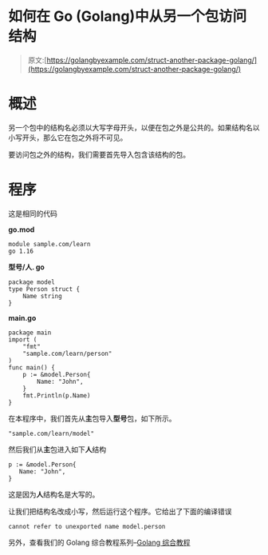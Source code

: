 # 如何在 Go (Golang)中从另一个包访问结构

> 原文:[https://golangbyexample.com/struct-another-package-golang/](https://golangbyexample.com/struct-another-package-golang/)

# **概述**

另一个包中的结构名必须以大写字母开头，以便在包之外是公共的。如果结构名以小写开头，那么它在包之外将不可见。

要访问包之外的结构，我们需要首先导入包含该结构的包。

# **程序**

这是相同的代码

**go.mod**

```
module sample.com/learn
go 1.16
```

**型号/人. go**

```
package model
type Person struct {
    Name string
}
```

**main.go**

```
package main
import (
    "fmt"
    "sample.com/learn/person"
)
func main() {
    p := &model.Person{
        Name: "John",
    }
    fmt.Println(p.Name)
}
```

在本程序中，我们首先从**主**包导入**型号**包，如下所示。

```
"sample.com/learn/model"
```

然后我们从**主**包进入如下**人**结构

```
p := &model.Person{
   Name: "John",
}
```

这是因为**人**结构名是大写的。

让我们把结构名改成小写，然后运行这个程序。它给出了下面的编译错误

```
cannot refer to unexported name model.person
```

另外，查看我们的 Golang 综合教程系列–[Golang 综合教程](https://golangbyexample.com/golang-comprehensive-tutorial/)